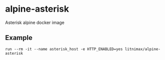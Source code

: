 # alpine-asterisk
Asterisk alpine docker image

## Example
```
run --rm -it --name asterisk_host -e HTTP_ENABLED=yes litnimax/alpine-asterisk
```
